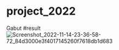 # project_2022
Gabut
#result
![Screenshot_2022-11-14-23-36-58-72_84d3000e3f4017145260f7618db1d683](https://user-images.githubusercontent.com/85057664/201715299-26fef784-3bd1-4f63-aeb0-c108fba49874.jpg)

